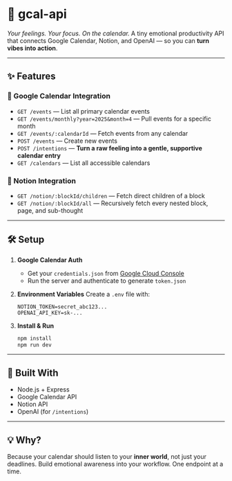 # 🧠 gcal-api

*Your feelings. Your focus. On the calendar.*
A tiny emotional productivity API that connects Google Calendar, Notion, and OpenAI — so you can **turn vibes into action**.

---

## ✨ Features

### 📅 Google Calendar Integration

* `GET /events` — List all primary calendar events
* `GET /events/monthly?year=2025&month=4` — Pull events for a specific month
* `GET /events/:calendarId` — Fetch events from any calendar
* `POST /events` — Create new events
* `POST /intentions` — **Turn a raw feeling into a gentle, supportive calendar entry**
* `GET /calendars` — List all accessible calendars

### 🧠 Notion Integration

* `GET /notion/:blockId/children` — Fetch direct children of a block
* `GET /notion/:blockId/all` — Recursively fetch every nested block, page, and sub-thought

---

## 🛠 Setup

1. **Google Calendar Auth**

   * Get your `credentials.json` from [Google Cloud Console](https://console.cloud.google.com/)
   * Run the server and authenticate to generate `token.json`

2. **Environment Variables**
   Create a `.env` file with:

   ```
   NOTION_TOKEN=secret_abc123...
   OPENAI_API_KEY=sk-...
   ```

3. **Install & Run**

   ```bash
   npm install
   npm run dev
   ```

---

## 🔗 Built With

* Node.js + Express
* Google Calendar API
* Notion API
* OpenAI (for `/intentions`)

---

## 💡 Why?

Because your calendar should listen to your **inner world**, not just your deadlines.
Build emotional awareness into your workflow. One endpoint at a time.
